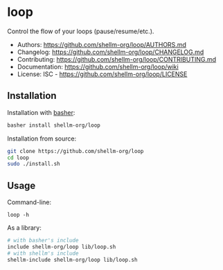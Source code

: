 # loop
Control the flow of your loops (pause/resume/etc.).

- Authors: https://github.com/shellm-org/loop/AUTHORS.md
- Changelog: https://github.com/shellm-org/loop/CHANGELOG.md
- Contributing: https://github.com/shellm-org/loop/CONTRIBUTING.md
- Documentation: https://github.com/shellm-org/loop/wiki
- License: ISC - https://github.com/shellm-org/loop/LICENSE

## Installation
Installation with [basher](https://github.com/basherpm/basher):
```bash
basher install shellm-org/loop
```

Installation from source:
```bash
git clone https://github.com/shellm-org/loop
cd loop
sudo ./install.sh
```

## Usage
Command-line:
```
loop -h
```

As a library:
```bash
# with basher's include
include shellm-org/loop lib/loop.sh
# with shellm's include
shellm-include shellm-org/loop lib/loop.sh
```
